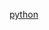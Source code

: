 [python](https://docs.google.com/document/d/13BY1cmV4UgtSbdv-FLPMuBU_4v8TxUhklZkRd-OuB9o/edit?usp=sharing)
